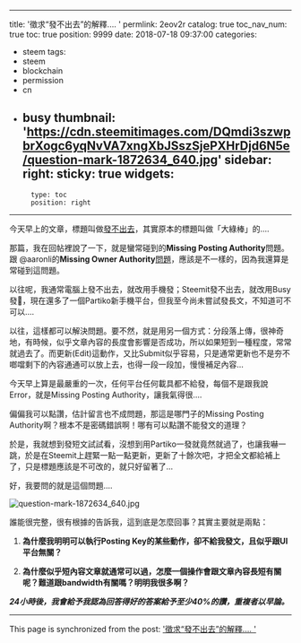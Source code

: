 
---
title: '徵求“發不出去”的解釋.... '
permlink: 2eov2r
catalog: true
toc_nav_num: true
toc: true
position: 9999
date: 2018-07-18 09:37:00
categories:
- steem
tags:
- steem
- blockchain
- permission
- cn
- busy
thumbnail: 'https://cdn.steemitimages.com/DQmdi3szwpbrXogc6yqNvVA7xngXbJSszSjePXHrDjd6N5e/question-mark-1872634_640.jpg'
sidebar:
    right:
        sticky: true
widgets:
    -
        type: toc
        position: right
---


今天早上的文章，標題叫做[發不出去](https://steemit.com/bitcoin/@deanliu/cd9ksws6)，其實原本的標題叫做「大綠棒」的....

那篇，我在回帖裡說了一下，就是蠻常碰到的**Missing Posting Authority**問題。跟 @aaronli的**Missing Owner Authority**[問題](https://steemit.com/alert/@aaronli/48thrilling48hoursmysteemitaccountwasstolen-ynergx6dyf)，應該是不一樣的，因為我還算是常碰到這問題。

以往呢，我通常電腦上發不出去，就改用手機發；Steemit發不出去，就改用Busy發，現在還多了一個Partiko新手機平台，但我至今尚未嘗試發長文，不知道可不可以....

以往，這樣都可以解決問題。要不然，就是用另一個方式：分段落上傳，很神奇地，有時候，似乎文章內容的長度會影響是否成功，所以如果短到一種程度，常常就過去了。而更新(Edit)這動作，又比Submit似乎容易，只是通常更新也不是夯不啷噹剩下的內容通通可以放上去，也得一段一段加，慢慢補足內容...

今天早上算是最嚴重的一次，任何平台任何載具都不給發，每個不是跟我說Error，就是Missing Posting Authority，讓我氣得很.... 

偏偏我可以點讚，估計留言也不成問題，那這是哪門子的Missing Posting Authority啊？根本不是密碼錯誤啊！哪有可以點讚不能發文的道理？

於是，我就想到發短文試試看，沒想到用Partiko一發就竟然就過了，也讓我嚇一跳，於是在Steemit上趕緊一點一點更新，更新了十餘次吧，才把全文都給補上了，只是標題應該是不可改的，就只好留著了...

好，我要問的就是這個問題....

![question-mark-1872634_640.jpg](https://cdn.steemitimages.com/DQmdi3szwpbrXogc6yqNvVA7xngXbJSszSjePXHrDjd6N5e/question-mark-1872634_640.jpg)

誰能很完整，很有根據的告訴我，這到底是怎麼回事？其實主要就是兩點：

1) **為什麼我明明可以執行Posting Key的某些動作，卻不給我發文，且似乎跟UI平台無關？**

2) **為什麼似乎短內容文章就通常可以過，怎麼一個操作會跟文章內容長短有關呢？難道跟bandwidth有關嗎？明明我很多啊？**

***24小時後，我會給予我認為回答得好的答案給予至少40%的讚，重複者以早論。***


- - -

This page is synchronized from the post: ['徵求“發不出去”的解釋.... '](https://steemit.com/@deanliu/2eov2r)

